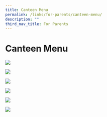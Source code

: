 ```yaml
---
title: Canteen Menu
permalink: /links/for-parents/canteen-menu/
description: ""
third_nav_title: For Parents
---
```

Canteen Menu
============

![](/images/canteenmenu1.png)

![](/images/canteenmenu2.png)

![](/images/canteenmenu3.png)

![](/images/canteenmenu4.png)

![](/images/canteenmenu5.png)

![](/images/canteenmenu6.png)